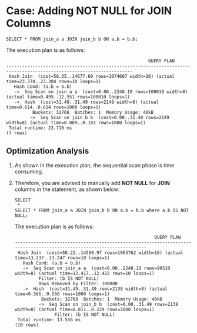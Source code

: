 # **Case: Adding NOT NULL for JOIN Columns**<a name="EN-US_TOPIC_0000001382351029"></a>

```
SELECT * FROM join_a a JOIN join_b b ON a.b = b.b;
```

The execution plan is as follows:

```
                                                      QUERY PLAN
----------------------------------------------------------------------------------------------------------------------
 Hash Join  (cost=58.35..14677.69 rows=1074607 width=16) (actual time=23.374..23.384 rows=10 loops=1)
   Hash Cond: (a.b = b.b)
   ->  Seq Scan on join_a a  (cost=0.00..2248.10 rows=100010 width=8) (actual time=0.495..12.551 rows=100010 loops=1)
   ->  Hash  (cost=31.49..31.49 rows=2149 width=8) (actual time=0.614..0.614 rows=1000 loops=1)
          Buckets: 32768  Batches: 1  Memory Usage: 40kB
         ->  Seq Scan on join_b b  (cost=0.00..31.49 rows=2149 width=8) (actual time=0.009..0.183 rows=1000 loops=1)
 Total runtime: 23.716 ms
(7 rows)
```

## Optimization Analysis<a name="en-us_topic_0073253827_en-us_topic_0040046525_section27179124161918"></a>

1.  As shown in the execution plan, the sequential scan phase is time consuming.
2.  Therefore, you are advised to manually add **NOT NULL** for **JOIN** columns in the statement, as shown below:

    ```
    SELECT
     * 
    SELECT * FROM join_a a JOIN join_b b ON a.b = b.b where a.b IS NOT NULL;
    ```

    The execution plan is as follows:

    ```
                                                         QUERY PLAN
    ---------------------------------------------------------------------------------------------------------------------
     Hash Join  (cost=58.22..14560.97 rows=1063762 width=16) (actual time=13.237..13.247 rows=10 loops=1)
       Hash Cond: (a.b = b.b)
       ->  Seq Scan on join_a a  (cost=0.00..2248.10 rows=99510 width=8) (actual time=12.417..12.422 rows=10 loops=1)
             Filter: (b IS NOT NULL)
             Rows Removed by Filter: 100000
       ->  Hash  (cost=31.49..31.49 rows=2138 width=8) (actual time=0.566..0.566 rows=1000 loops=1)
              Buckets: 32768  Batches: 1  Memory Usage: 40kB
             ->  Seq Scan on join_b b  (cost=0.00..31.49 rows=2138 width=8) (actual time=0.011..0.229 rows=1000 loops=1)
                   Filter: (b IS NOT NULL)
     Total runtime: 13.556 ms
    (10 rows)
    ```
